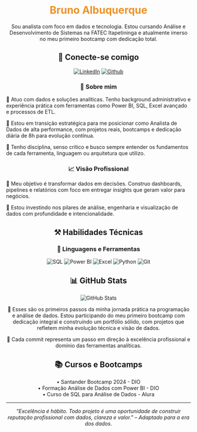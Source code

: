 <h1 align="center" style="color: #EB9326">Bruno Albuquerque</h1>
<p align="center">Sou analista com foco em dados e tecnologia. Estou cursando Análise e Desenvolvimento de Sistemas na FATEC Itapetininga e atualmente imerso no meu primeiro bootcamp com dedicação total.</p>

<h2 align="center">🔌 Conecte-se comigo</h2>

<div align="center">

[![LinkedIn](https://img.shields.io/badge/LinkedIn-0077B5?style=for-the-badge&logo=linkedin&logoColor=white)](https://www.linkedin.com/in/bruno-albuquerque-b00812191/)
[![Github](https://img.shields.io/badge/Github-000?style=for-the-badge&logo=Github&logoColor=white)](https://github.com/BrunoAlbuquerqu3)

</div>

<h3 align="center">🧠 Sobre mim</h3>

<p>
🔹 Atuo com dados e soluções analíticas. Tenho background administrativo e experiência prática com ferramentas como Power BI, SQL, Excel avançado e processos de ETL.
</p>

<p>
🔹 Estou em transição estratégica para me posicionar como Analista de Dados de alta performance, com projetos reais, bootcamps e dedicação diária de 8h para evolução contínua.
</p>

<p>
🔹 Tenho disciplina, senso crítico e busco sempre entender os fundamentos de cada ferramenta, linguagem ou arquitetura que utilizo.
</p>

<h3 align="center">📈 Visão Profissional</h3>

<p>
🎯 Meu objetivo é transformar dados em decisões. Construo dashboards, pipelines e relatórios com foco em entregar insights que geram valor para negócios.
</p>

<p>
🚀 Estou investindo nos pilares de análise, engenharia e visualização de dados com profundidade e intencionalidade.
</p>

<h2 align="center">⚒️ Habilidades Técnicas</h2>

<h3 align="center">🧩 Linguagens e Ferramentas</h3>
<div align="center">

![SQL](https://img.shields.io/badge/SQL-336791?style=for-the-badge&logo=postgresql&logoColor=white)
![Power BI](https://img.shields.io/badge/Power_BI-F2C811?style=for-the-badge&logo=powerbi&logoColor=black)
![Excel](https://img.shields.io/badge/Excel-217346?style=for-the-badge&logo=microsoft-excel&logoColor=white)
![Python](https://img.shields.io/badge/Python-3670A0?style=for-the-badge&logo=python&logoColor=ffdd54)
![Git](https://img.shields.io/badge/Git-F05032?style=for-the-badge&logo=git&logoColor=white)

</div>

<h2 align="center">📊 GitHub Stats</h2>
<div align="center">

![GitHub Stats](https://github-readme-stats.vercel.app/api?username=BrunoAlbuquerqu3&show_icons=true&theme=default)

</div>

<p align="center">
🔹 Esses são os primeiros passos da minha jornada prática na programação e análise de dados. Estou participando do meu primeiro bootcamp com dedicação integral e construindo um portfólio sólido, com projetos que refletem minha evolução técnica e visão de dados.
</p>

<p align="center">
🎯 Cada commit representa um passo em direção à excelência profissional e domínio das ferramentas analíticas.
</p>

<h2 align="center">📚 Cursos e Bootcamps</h2>

<div align="center">
• Santander Bootcamp 2024 - DIO<br>
• Formação Análise de Dados com Power BI - DIO<br>
• Curso de SQL para Análise de Dados - Alura
</div>

---

<p align="center">
<em>"Excelência é hábito. Todo projeto é uma oportunidade de construir reputação profissional com dados, clareza e valor." – Adaptado para a era dos dados.</em>
</p>
